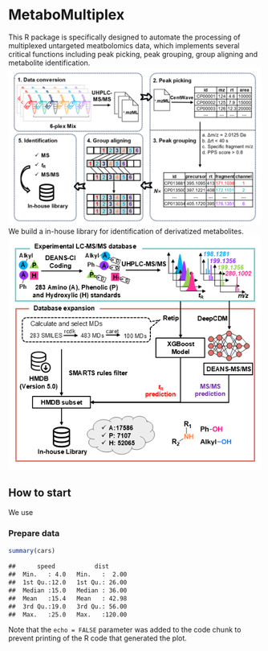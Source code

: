 MetaboMultiplex
================

This R package is specifically designed to automate the processing of
multiplexed untargeted meatbolomics data, which implements several
critical functions including peak picking, peak grouping, group aligning
and metabolite identification. ![caption](./assets/Figure1.png) We build
a in-house library for identification of derivatized metabolites.
<img src="./assets/Figure2.png" width="669" alt="caption" />

## How to start

We use

### Prepare data

``` r
summary(cars)
```

    ##      speed           dist       
    ##  Min.   : 4.0   Min.   :  2.00  
    ##  1st Qu.:12.0   1st Qu.: 26.00  
    ##  Median :15.0   Median : 36.00  
    ##  Mean   :15.4   Mean   : 42.98  
    ##  3rd Qu.:19.0   3rd Qu.: 56.00  
    ##  Max.   :25.0   Max.   :120.00

Note that the `echo = FALSE` parameter was added to the code chunk to
prevent printing of the R code that generated the plot.
